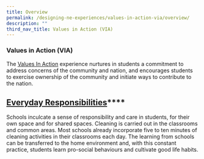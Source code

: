 ```yaml
---
title: Overview
permalink: /designing-ne-experiences/values-in-action-via/overview/
description: ""
third_nav_title: Values in Action (VIA)
---
```

### Values in Action (VIA)

The [Values In Action](https://www.opal2.moe.edu.sg/csl/s/cce-2021-main-sdcd/wiki/page/view?title=Values+in+Action+%28VIA%29-+beta) experience nurtures in students a commitment to address concerns of the community and nation, and encourages students to exercise ownership of the community and initiate ways to contribute to the nation.

       

## [**Everyday Responsibilities**](https://www.opal2.moe.edu.sg/csl/s/cce-2021-main-sdcd/wiki/page/view?title=Daily+Routines+-+Everyday+Responsibilities)****

Schools inculcate a sense of responsibility and care in students, for their own space and for shared spaces. Cleaning is carried out in the classrooms and common areas. Most schools already incorporate five to ten minutes of cleaning activities in their classrooms each day. The learning from schools can be transferred to the home environment and, with this constant practice, students learn pro-social behaviours and cultivate good life habits.
